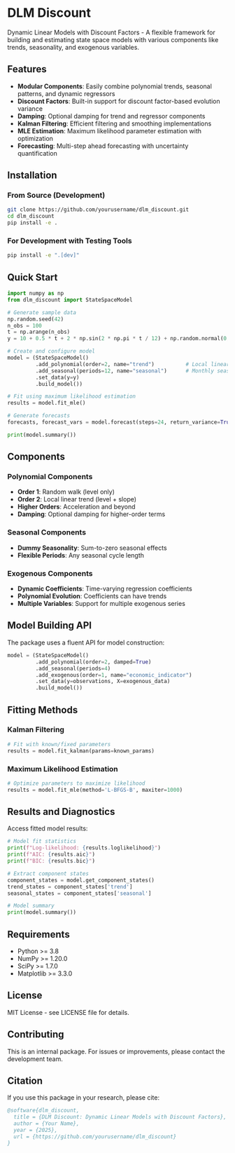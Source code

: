 # DLM Discount

Dynamic Linear Models with Discount Factors - A flexible framework for building and estimating state space models with various components like trends, seasonality, and exogenous variables.

## Features

- **Modular Components**: Easily combine polynomial trends, seasonal patterns, and dynamic regressors
- **Discount Factors**: Built-in support for discount factor-based evolution variance
- **Damping**: Optional damping for trend and regressor components
- **Kalman Filtering**: Efficient filtering and smoothing implementations
- **MLE Estimation**: Maximum likelihood parameter estimation with optimization
- **Forecasting**: Multi-step ahead forecasting with uncertainty quantification

## Installation

### From Source (Development)

```bash
git clone https://github.com/yourusername/dlm_discount.git
cd dlm_discount
pip install -e .
```

### For Development with Testing Tools

```bash
pip install -e ".[dev]"
```

## Quick Start

```python
import numpy as np
from dlm_discount import StateSpaceModel

# Generate sample data
np.random.seed(42)
n_obs = 100
t = np.arange(n_obs)
y = 10 + 0.5 * t + 2 * np.sin(2 * np.pi * t / 12) + np.random.normal(0, 0.5, n_obs)

# Create and configure model
model = (StateSpaceModel()
         .add_polynomial(order=2, name="trend")          # Local linear trend
         .add_seasonal(periods=12, name="seasonal")      # Monthly seasonality
         .set_data(y=y)
         .build_model())

# Fit using maximum likelihood estimation
results = model.fit_mle()

# Generate forecasts
forecasts, forecast_vars = model.forecast(steps=24, return_variance=True)

print(model.summary())
```

## Components

### Polynomial Components
- **Order 1**: Random walk (level only)
- **Order 2**: Local linear trend (level + slope)
- **Higher Orders**: Acceleration and beyond
- **Damping**: Optional damping for higher-order terms

### Seasonal Components
- **Dummy Seasonality**: Sum-to-zero seasonal effects
- **Flexible Periods**: Any seasonal cycle length

### Exogenous Components
- **Dynamic Coefficients**: Time-varying regression coefficients
- **Polynomial Evolution**: Coefficients can have trends
- **Multiple Variables**: Support for multiple exogenous series

## Model Building API

The package uses a fluent API for model construction:

```python
model = (StateSpaceModel()
         .add_polynomial(order=2, damped=True)
         .add_seasonal(periods=4)
         .add_exogenous(order=1, name="economic_indicator")
         .set_data(y=observations, X=exogenous_data)
         .build_model())
```

## Fitting Methods

### Kalman Filtering
```python
# Fit with known/fixed parameters
results = model.fit_kalman(params=known_params)
```

### Maximum Likelihood Estimation
```python
# Optimize parameters to maximize likelihood
results = model.fit_mle(method='L-BFGS-B', maxiter=1000)
```

## Results and Diagnostics

Access fitted model results:

```python
# Model fit statistics
print(f"Log-likelihood: {results.loglikelihood}")
print(f"AIC: {results.aic}")
print(f"BIC: {results.bic}")

# Extract component states
component_states = model.get_component_states()
trend_states = component_states['trend']
seasonal_states = component_states['seasonal']

# Model summary
print(model.summary())
```

## Requirements

- Python >= 3.8
- NumPy >= 1.20.0
- SciPy >= 1.7.0
- Matplotlib >= 3.3.0

## License

MIT License - see LICENSE file for details.

## Contributing

This is an internal package. For issues or improvements, please contact the development team.

## Citation

If you use this package in your research, please cite:

```bibtex
@software{dlm_discount,
  title = {DLM Discount: Dynamic Linear Models with Discount Factors},
  author = {Your Name},
  year = {2025},
  url = {https://github.com/yourusername/dlm_discount}
}
```